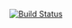[![Build Status](https://travis-ci.org/arunsug/cse110lab5.svg?branch=master)](https://travis-ci.org/arunsug/cse110lab5)
